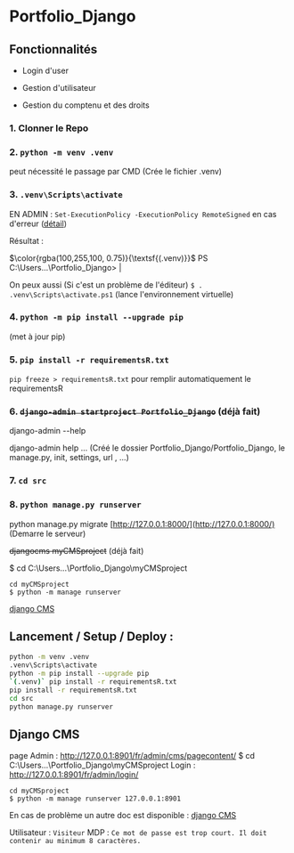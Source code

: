 # Portfolio_Django

## Fonctionnalités

- Login d'user

- Gestion d'utilisateur

- Gestion du comptenu et des droits

### 1. Clonner le Repo

### 2. `python -m venv .venv`

peut nécessité le passage par CMD (Crée le fichier .venv)

### 3. `.venv\Scripts\activate`

EN ADMIN : `Set-ExecutionPolicy -ExecutionPolicy RemoteSigned` en cas d'erreur
([détail](https://tutorial.djangogirls.org/fr/django_installation/))

Résultat : 

$\color{rgba(100,255,100, 0.75)}{\textsf{(.venv)}}$ PS C:\Users...\Portfolio_Django> |

On peux aussi (Si c'est un problème de l'éditeur) `$ . .venv\Scripts\activate.ps1`
(lance l'environnement virtuelle)

### 4. `python -m pip install --upgrade pip`

(met à jour pip)

### 5. `pip install -r requirementsR.txt`

```pip freeze > requirementsR.txt``` pour remplir automatiquement le requirementsR

### 6. ~~`django-admin startproject Portfolio_Django`~~ (déjà fait)

django-admin --help

django-admin help ...
(Créé le dossier Portfolio_Django/Portfolio_Django, le manage.py, init, settings, url , ...)

### 7. `cd src`

### 8. `python manage.py runserver`

python manage.py migrate
[http://127.0.0.1:8000/](http://127.0.0.1:8000/)
  (Demarre le serveur)

~~djangocms myCMSproject~~ (déjà fait)

$ cd C:\Users...\Portfolio_Django\myCMSproject

```
cd myCMSproject
$ python -m manage runserver
```
[django CMS](/myCMSproject/README.md)

## Lancement / Setup / Deploy : 


```zsh
python -m venv .venv
.venv\Scripts\activate
python -m pip install --upgrade pip
`(.venv)` pip install -r requirementsR.txt
pip install -r requirementsR.txt
cd src
python manage.py runserver
```

## Django CMS

page Admin : http://127.0.0.1:8901/fr/admin/cms/pagecontent/
$ cd C:\Users...\Portfolio_Django\myCMSproject
Login : 
http://127.0.0.1:8901/fr/admin/login/


```
cd myCMSproject
$ python -m manage runserver 127.0.0.1:8901

```
En cas de problème un autre doc est disponible : [django CMS](/myCMSproject/README.md)

Utilisateur : 
`Visiteur`
MDP : 
`Ce mot de passe est trop court. Il doit contenir au minimum 8 caractères.`
